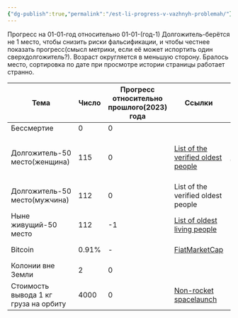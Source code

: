```yaml
---
{"dg-publish":true,"permalink":"/est-li-progress-v-vazhnyh-problemah/"}
---
```


Прогресс на 01-01-год относительно 01-01-(год-1)
Долгожитель-берётся не 1 место, чтобы снизить риски фальсификации, и чтобы честнее показать прогресс(смысл метрики, если её может испортить один сверхдолгожитель?). Возраст округляется в меньшую сторону. Бралось место, сортировка по дате при просмотре истории страницы работает странно.

| Тема                                  | Число | Прогресс относительно прошлого(2023) года | Ссылки                                                                                                 | Примечание                             |
| ------------------------------------- | ----- | ----------------------------------------- | ------------------------------------------------------------------------------------------------------ | -------------------------------------- |
| Бессмертие                            | 0     | 0                                         |                                                                                                        |                                        |
| Долгожитель-50 место(женщина)         | 115   | 0                                         | [List of the verified oldest people](https://en.wikipedia.org/wiki/List_of_the_verified_oldest_people) | Сразу 2 женщины делят это место в 2024 |
| Долгожитель-50 место(мужчина)         | 112   | 0                                         | List of the verified oldest people                                                                     |                                        |
| Ныне живущий-50 место                 | 112   | -1                                        | [List of oldest living people](https://en.wikipedia.org/wiki/List_of_oldest_living_people)             |                                        |
| Bitcoin                               | 0.91% | -                                         | [FiatMarketCap](https://fiatmarketcap.com/)                                                            | Прогресс на 08.03.2024                 |
| Колонии вне Земли                     | 2     | 0                                         |                                                                                                        | МКС и Тяньгун                          |
| Стоимость вывода 1 кг груза на орбиту | 4000  | 0                                         | [Non-rocket spacelaunch](https://en.wikipedia.org/wiki/Non-rocket_spacelaunch)                         |                                        |

